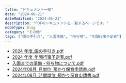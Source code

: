 ```yaml
---
title: "ドキュメント一覧"
date: "2024-06-21"
dateModified: "2024-06-21"
description: "PDFのドキュメントを一覧するページです。"
nodeType: blog
category: "その他"
tags: ["園の手引き", "入園準備", "持ち物", "年間行事予定表"]
---
```


- <a href="/doc/2024年度_園の手引き.pdf" target="_blank">2024 年度_園の手引き.pdf</a>
- <a href="/doc/2024年度_年間行事予定表.pdf" target="_blank">2024 年度_年間行事予定表.pdf</a>
- <a href="/doc/入園までの準備・持ち物について.pdf" target="_blank">入園までの準備・持ち物について.pdf</a>
- <a href="/doc/2024年08月_月単位_預かり保育申請書.pdf" target="_blank">2024年08月_月単位_預かり保育申請書.pdf</a>
- <a href="/doc/2024年08月_時間単位_預かり保育申請書.pdf" target="_blank">2024年08月_時間単位_預かり保育申請書.pdf</a>
